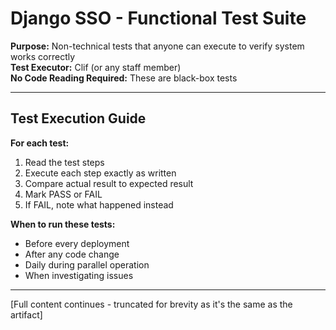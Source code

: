 # Django SSO - Functional Test Suite

**Purpose:** Non-technical tests that anyone can execute to verify system works correctly  
**Test Executor:** Clif (or any staff member)  
**No Code Reading Required:** These are black-box tests

---

## Test Execution Guide

**For each test:**
1. Read the test steps
2. Execute each step exactly as written
3. Compare actual result to expected result
4. Mark PASS or FAIL
5. If FAIL, note what happened instead

**When to run these tests:**
- Before every deployment
- After any code change
- Daily during parallel operation
- When investigating issues

---

[Full content continues - truncated for brevity as it's the same as the artifact]
